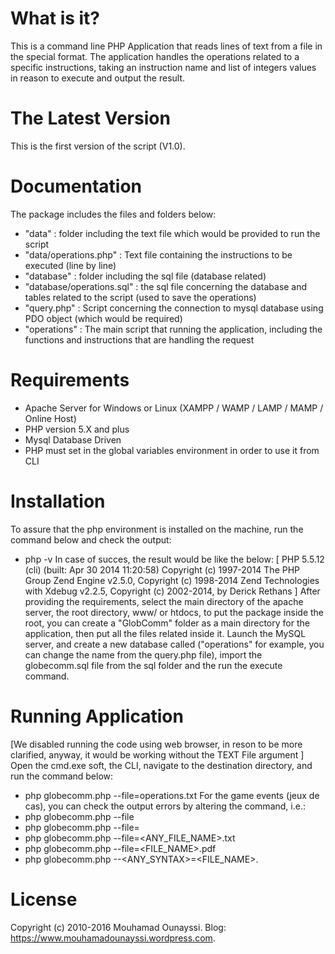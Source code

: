 # What is it?
 This is a command line PHP Application that reads lines of text from a file in the special format.
 The application handles the operations related to a specific instructions, taking an instruction name and list of integers values in  reason to execute and output the result. 
 
# The Latest Version
This is the first version of the script (V1.0).

# Documentation
The package includes the files and folders below:
  - "data" : folder including the text file which would be provided to run the script
  - "data/operations.php" : Text file containing the instructions to be executed (line by line)
  - "database" : folder including the sql file (database related)
  - "database/operations.sql" : the sql file concerning the database and tables related to the script (used to save the operations)
  - "query.php" : Script concerning the connection to mysql database using PDO object (which would be required)
  - "operations" : The main script that running the application, including the functions and instructions that are handling the request  
  
# Requirements
- Apache Server for Windows or Linux (XAMPP / WAMP / LAMP / MAMP / Online Host)
- PHP version 5.X and plus
- Mysql Database Driven
- PHP must set in the global variables environment in order to use it from CLI
  
# Installation
To assure that the php environment is installed on the machine, run the command below and check the output:
  * php -v
  In case of succes, the result would be like the below:
 	 [
	 PHP 5.5.12 (cli) (built: Apr 30 2014 11:20:58)
	 Copyright (c) 1997-2014 The PHP Group
	 Zend Engine v2.5.0, Copyright (c) 1998-2014 Zend Technologies
     with Xdebug v2.2.5, Copyright (c) 2002-2014, by Derick Rethans
	 ]
  After providing the requirements, select the main directory of the apache server, the root directory, www/ or htdocs, to put the
  package inside the root, you can create a "GlobComm" folder as a main directory for the application, then put all the files related 
  inside it.
  Launch the MySQL server, and create a new database called ("operations" for example, you can change the name from the query.php file),
  import the globecomm.sql file from the sql folder and the run the execute command.
  
# Running Application
  [We disabled running the code using web browser, in reson to be more clarified, anyway, it would be working without the TEXT File 
  argument ]
  Open the cmd.exe soft, the CLI, navigate to the destination directory, and run the command below:
  * php globecomm.php --file=operations.txt
  For the game events (jeux de cas), you can check the output errors by altering the command, i.e.:
  * php globecomm.php --file
  * php globecomm.php --file=
  * php globecomm.php --file=<ANY_FILE_NAME>.txt 
  * php globecomm.php --file=<FILE_NAME>.pdf
  * php globecomm.php --<ANY_SYNTAX>=<FILE_NAME>.<EXT> 
  
# License
Copyright (c) 2010-2016 Mouhamad Ounayssi.
Blog: https://www.mouhamadounayssi.wordpress.com.

